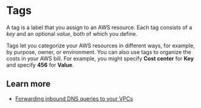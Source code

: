 # Tags<a name="resolver-inbound-endpoint-tags"></a>

A tag is a label that you assign to an AWS resource\. Each tag consists of a *key* and an optional *value*, both of which you define\. 

Tags let you categorize your AWS resources in different ways, for example, by purpose, owner, or environment\. You can also use tags to organize the costs in your AWS bill\. For example, you might specify **Cost center** for **Key** and specify **456** for **Value**\.

## Learn more<a name="resolver-inbound-endpoint-tags-learn-more"></a>
+ [Forwarding inbound DNS queries to your VPCs](https://docs.aws.amazon.com/Route53/latest/DeveloperGuide/resolver-forwarding-inbound-queries.html)
